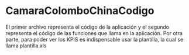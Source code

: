 # CamaraColomboChinaCodigo

El primer archivo representa el código de la aplicación y el segundo representa el código de las funciones que llama en la aplicación. 
Por otra parte, para poder ver los KPIS es indispensable usar la plantilla, la cual se llama plantilla.xls
